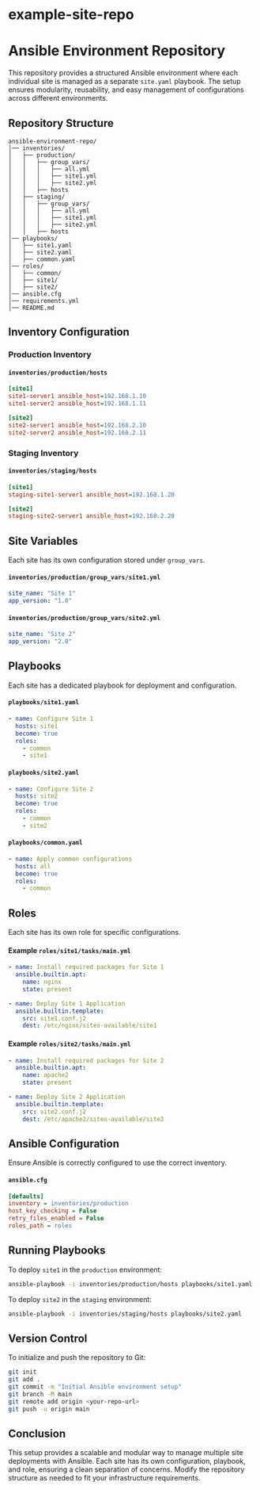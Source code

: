 # example-site-repo

# Ansible Environment Repository

This repository provides a structured Ansible environment where each individual site is managed as a separate `site.yaml` playbook. The setup ensures modularity, reusability, and easy management of configurations across different environments.

## Repository Structure

```
ansible-environment-repo/
│── inventories/
│   ├── production/
│   │   ├── group_vars/
│   │   │   ├── all.yml
│   │   │   ├── site1.yml
│   │   │   ├── site2.yml
│   │   ├── hosts
│   ├── staging/
│   │   ├── group_vars/
│   │   │   ├── all.yml
│   │   │   ├── site1.yml
│   │   │   ├── site2.yml
│   │   ├── hosts
│── playbooks/
│   ├── site1.yaml
│   ├── site2.yaml
│   ├── common.yaml
│── roles/
│   ├── common/
│   ├── site1/
│   ├── site2/
│── ansible.cfg
│── requirements.yml
│── README.md
```

## Inventory Configuration

### Production Inventory

#### `inventories/production/hosts`

```ini
[site1]
site1-server1 ansible_host=192.168.1.10
site1-server2 ansible_host=192.168.1.11

[site2]
site2-server1 ansible_host=192.168.2.10
site2-server2 ansible_host=192.168.2.11
```

### Staging Inventory

#### `inventories/staging/hosts`

```ini
[site1]
staging-site1-server1 ansible_host=192.168.1.20

[site2]
staging-site2-server1 ansible_host=192.168.2.20
```

## Site Variables

Each site has its own configuration stored under `group_vars`.

#### `inventories/production/group_vars/site1.yml`

```yaml
site_name: "Site 1"
app_version: "1.0"
```

#### `inventories/production/group_vars/site2.yml`

```yaml
site_name: "Site 2"
app_version: "2.0"
```

## Playbooks

Each site has a dedicated playbook for deployment and configuration.

#### `playbooks/site1.yaml`

```yaml
- name: Configure Site 1
  hosts: site1
  become: true
  roles:
    - common
    - site1
```

#### `playbooks/site2.yaml`

```yaml
- name: Configure Site 2
  hosts: site2
  become: true
  roles:
    - common
    - site2
```

#### `playbooks/common.yaml`

```yaml
- name: Apply common configurations
  hosts: all
  become: true
  roles:
    - common
```

## Roles

Each site has its own role for specific configurations.

#### Example `roles/site1/tasks/main.yml`

```yaml
- name: Install required packages for Site 1
  ansible.builtin.apt:
    name: nginx
    state: present

- name: Deploy Site 1 Application
  ansible.builtin.template:
    src: site1.conf.j2
    dest: /etc/nginx/sites-available/site1
```

#### Example `roles/site2/tasks/main.yml`

```yaml
- name: Install required packages for Site 2
  ansible.builtin.apt:
    name: apache2
    state: present

- name: Deploy Site 2 Application
  ansible.builtin.template:
    src: site2.conf.j2
    dest: /etc/apache2/sites-available/site2
```

## Ansible Configuration

Ensure Ansible is correctly configured to use the correct inventory.

#### `ansible.cfg`

```ini
[defaults]
inventory = inventories/production
host_key_checking = False
retry_files_enabled = False
roles_path = roles
```

## Running Playbooks

To deploy `site1` in the `production` environment:

```bash
ansible-playbook -i inventories/production/hosts playbooks/site1.yaml
```

To deploy `site2` in the `staging` environment:

```bash
ansible-playbook -i inventories/staging/hosts playbooks/site2.yaml
```

## Version Control

To initialize and push the repository to Git:

```bash
git init
git add .
git commit -m "Initial Ansible environment setup"
git branch -M main
git remote add origin <your-repo-url>
git push -u origin main
```

## Conclusion

This setup provides a scalable and modular way to manage multiple site deployments with Ansible. Each site has its own configuration, playbook, and role, ensuring a clean separation of concerns. Modify the repository structure as needed to fit your infrastructure requirements.
